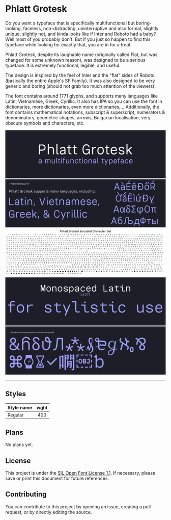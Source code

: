 # Phlatt Grotesk
Do you want a typeface that is specifically multifunctional but boring-looking, faceless, non-distracting, uninterruptive and also formal, slightly unique, slightly not, and kinda looks like if Inter and Roboto had a baby? Well most of you probably don't. But if you just so happen to find this typeface while looking for exactly that, you are in for a treat.

Phlatt Grotesk, despite its laughable name (originally called Flat, but was changed for some unknown reason), was designed to be a serious typeface. It is extremely functional, legible, and useful.

The design is inspired by the feel of Inter and the "flat" sides of Roboto (basically the entire Apple's SF Family). It was also designed to be very generic and boring (should not grab too much attention of the viewers).

The font contains around 1771 glyphs, and supports many languages like Latin, Vietnamese, Greek, Cyrillic. It also has IPA so you can use the font in dictionaries, more dictionaries, even more dictionaries,... Additionally, the font contains mathematical notations, subscript & superscript, numerators & denominators, geometric shapes, arrows, Bulgarian localisation, very obscure symbols and characters, etc.

![image-1](https://github.com/RandomMaerks/Phlatt-Grotesk/blob/main/documentation/pgb1.png)
![image-4](https://github.com/RandomMaerks/Phlatt-Grotesk/blob/main/documentation/pgb4.png)
![image-6](https://github.com/RandomMaerks/Phlatt-Grotesk/blob/main/documentation/pgb6.png)
![image-8](https://github.com/RandomMaerks/Phlatt-Grotesk/blob/main/documentation/pgb8.png)
![image-7](https://github.com/RandomMaerks/Phlatt-Grotesk/blob/main/documentation/pgb7.png)

---
## Styles
| Style name | wght |
| --------- | :---: |
| Regular | 400 |

## Plans
No plans yet.

## License
This project is under the [SIL Open Font License 1.1](https://github.com/RandomMaerks/Phlatt-Grotesk/blob/main/LICENSE.txt). If necessary, please save or print this document for future references.

## Contributing
You can contribute to this project by opening an issue, creating a pull request, or by directly editing the source.
